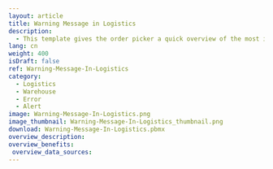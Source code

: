 ```yaml
---
layout: article
title: Warning Message in Logistics
description: 
  - This template gives the order picker a quick overview of the most important stock placements and removals and warns of problems with a red flashing display. By adding your data sources and customizing the script, you can use this template to suit your needs.
lang: cn
weight: 400
isDraft: false
ref: Warning-Message-In-Logistics
category:
  - Logistics
  - Warehouse
  - Error
  - Alert
image: Warning-Message-In-Logistics.png
image_thumbnail: Warning-Message-In-Logistics_thumbnail.png
download: Warning-Message-In-Logistics.pbmx
overview_description:
overview_benefits:
 overview_data_sources:
---
```

